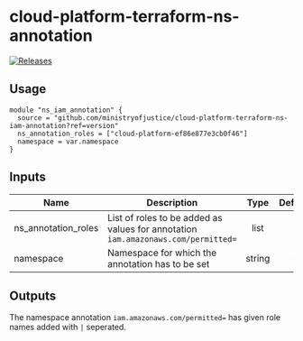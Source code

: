 # cloud-platform-terraform-ns-annotation

[![Releases](https://img.shields.io/github/release/ministryofjustice/cloud-platform-terraform-ns-iam-annotation/all.svg?style=flat-square)](https://github.com/ministryofjustice/cloud-platform-terraform-ns-iam-annotation/releases)



## Usage

```hcl
module "ns_iam_annotation" {
  source = "github.com/ministryofjustice/cloud-platform-terraform-ns-iam-annotation?ref=version"
  ns_annotation_roles = ["cloud-platform-ef86e877e3cb0f46"]
  namespace = var.namespace
}

```
## Inputs

| Name | Description | Type | Default | Required |
|------|-------------|:----:|:-----:|:-----:|
| ns_annotation_roles | List of roles to be added as values for annotation `iam.amazonaws.com/permitted=` | list | - | yes |
| namespace | Namespace for which the annotation has to be set | string | - | yes |

## Outputs

The namespace annotation `iam.amazonaws.com/permitted=` has given role names added with `|` seperated. 
